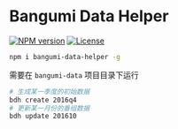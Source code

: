 # Bangumi Data Helper

[![NPM version](https://img.shields.io/npm/v/bangumi-data-helper.svg)](https://www.npmjs.com/package/bangumi-data-helper)
[![License](https://img.shields.io/npm/l/bangumi-data-helper.svg)](https://github.com/bangumi-data/helper/blob/master/LICENSE)

```bash
npm i bangumi-data-helper -g
```

需要在 `bangumi-data` 项目目录下运行

```bash
# 生成某一季度的初始数据
bdh create 2016q4
# 更新某一月份的番组数据
bdh update 201610
```

